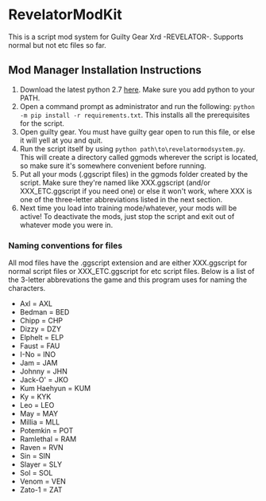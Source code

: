 # RevelatorModKit
This is a script mod system for Guilty Gear Xrd -REVELATOR-.  Supports normal but not etc files so far.

## Mod Manager Installation Instructions
1. Download the latest python 2.7 [here](https://www.python.org/downloads/release/python-2713/).  Make sure you add python to your PATH.
2. Open a command prompt as administrator and run the following: ```python -m pip install -r requirements.txt```.  This installs all the prerequisites for the script.
3. Open guilty gear.  You must have guilty gear open to run this file, or else it will yell at you and quit.
4. Run the script itself by using ```python path\to\revelatormodsystem.py```.  This will create a directory called ggmods wherever the script is located, so make sure it's somewhere convenient before running.
5. Put all your mods (.ggscript files) in the ggmods folder created by the script.  Make sure they're named like XXX.ggscript (and/or XXX_ETC.ggscript if you need one) or else it won't work, where XXX is one of the three-letter abbreviations listed in the next section.
6. Next time you load into training mode/whatever, your mods will be active!  To deactivate the mods, just stop the script and exit out of whatever mode you were in.      

### Naming conventions for files
All mod files have the .ggscript extension and are either XXX.ggscript for normal script files or XXX_ETC.ggscript for etc script files.  Below is a list of the 3-letter abbrevations the game and this program uses for naming the characters.

* Axl = AXL
* Bedman = BED
* Chipp = CHP
* Dizzy = DZY
* Elphelt = ELP
* Faust = FAU
* I-No = INO
* Jam = JAM
* Johnny = JHN
* Jack-O' = JKO
* Kum Haehyun = KUM
* Ky = KYK
* Leo = LEO
* May = MAY
* Millia = MLL
* Potemkin = POT
* Ramlethal = RAM
* Raven = RVN
* Sin = SIN
* Slayer = SLY
* Sol = SOL
* Venom = VEN
* Zato-1 = ZAT



